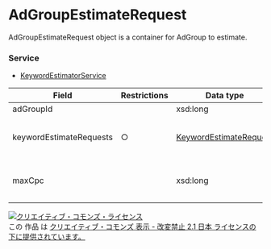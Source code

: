 # AdGroupEstimateRequest
AdGroupEstimateRequest object is a container for AdGroup to estimate.
### Service
+ [KeywordEstimatorService](../services/KeywordEstimatorService.md)

| Field | Restrictions | Data type | Description | 
|---|---|---|---|
| adGroupId| | xsd:long| AdGroupID |
| keywordEstimateRequests| ○| <a href="../data/KeywordEstimateRequest.md">KeywordEstimateRequest</a>| A container for the keywords to estimate |
| maxCpc| | xsd:long| Max CPC for Ad Group estimate |
<a rel="license" href="http://creativecommons.org/licenses/by-nd/2.1/jp/"><img alt="クリエイティブ・コモンズ・ライセンス" style="border-width:0" src="https://i.creativecommons.org/l/by-nd/2.1/jp/88x31.png" /></a><br />この 作品 は <a rel="license" href="http://creativecommons.org/licenses/by-nd/2.1/jp/">クリエイティブ・コモンズ 表示 - 改変禁止 2.1 日本 ライセンスの下に提供されています。</a>
